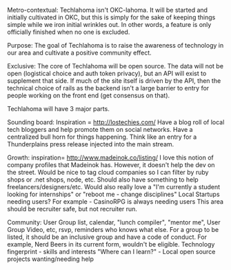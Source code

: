 Metro-contextual: Techlahoma isn't OKC-lahoma. It will be started and initially cultivated in OKC, but this is simply for the sake of keeping things simple while we iron initial wrinkles out. In other words, a feature is only officially finished when no one is excluded.

Purpose: The goal of Techlahoma is to raise the awareness of technology in our area and cultivate a positive community effect.

Exclusive: The core of Techlahoma will be open source. The data will not be open (logistical choice and auth token privacy), but an API will exist to supplement that side. If much of the site itself is driven by the API, then the technical choice of rails as the backend isn't a large barrier to entry for people working on the front end (get consensus on that).


Techlahoma will have 3 major parts.

Sounding board: Inspiration = http://lostechies.com/
Have a blog roll of local tech bloggers and help promote them on social networks.
Have a centralized bull horn for things happening. Think like an entry for a Thunderplains press release injected into the main stream.

Growth: inspiration= http://www.madeinok.co/listing/
I love this notion of company profiles that Madeinok has. However, it doesn't help the dev on the street. Would be nice to tag cloud companies so I can filter by ruby shops or .net shops, node, etc.
Should also have something to help freelancers/designers/etc.
Would also really love a "I'm currently a student looking for internships" or "reboot me - change disciplines"
Local Startups needing users? For example - CasinoRPG is always needing users
This area should be recruiter safe, but not recruiter run.

Community:
User Group list, calendar, "lunch compiler", "mentor me", User Group Video, etc,  rsvp, reminders who knows what else.
For a group to be listed, it should be an inclusive group and have a code of conduct. For example, Nerd Beers in its current form, wouldn't be eligible.
Technology fingerprint - skills and interests
"Where can I learn?" - Local open source projects wanting/needing help


